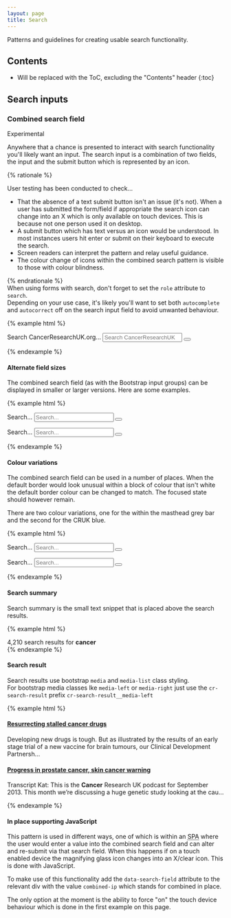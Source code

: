 ```yaml
---
layout: page
title: Search
---
```


Patterns and guidelines for creating usable search functionality.

## Contents

* Will be replaced with the ToC, excluding the "Contents" header
{:toc}

## Search inputs

### Combined search field

<span class="label label-danger">Experimental</span>

Anywhere that a chance is presented to interact with search functionality you'll likely want an input. The search input is a combination of two fields, the input and the submit button which is represented by an icon.

{% rationale %}
<p>User testing has been conducted to check...</p>
<ul>
  <li>That the absence of a text submit button isn't an issue (it's not). When a user has submitted the form/field if appropriate the search icon can change into an X which is only available on touch devices. This is because not one person used it on desktop.</li>
  <li>A submit button which has text versus an icon would be understood. In most instances users hit enter or submit on their keyboard to execute the search.</li>
  <li>Screen readers can interpret the pattern and relay useful guidance.</li>
  <li>The colour change of icons within the combined search pattern is visible to those with colour blindness.</li>
</ul>
{% endrationale %}

<div class="alert alert-warning" role="alert">When using forms with search, don't forget to set the <code>role</code> attribute to <code>search</code>.</div>

<div class="alert alert-warning" role="alert">Depending on your use case, it's likely you'll want to set both <code>autocomplete</code> and <code>autocorrect</code> off on the search input field to avoid unwanted behaviour.</div>

{% example html %}
<div class="row">
  <div class="col-xs-6">
    <form role="search" action="#" id="search-field-combined-example">
      <div class="cr-input-group cr-search-input" data-search-field="combined-ip" data-force_touch_device="true">
        <label for="search-input" id="search-label">Search CancerResearchUK.org...</label>
        <input type="search" class="cr-input-group__input cr-search-input__input" id="search-input" placeholder="Search CancerResearchUK.org..." aria-describedby="search-label" autocomplete="off" autocorrect="off">
        <span class="cr-input-group__button cr-search-input__button">
          <button type="submit" class="btn" aria-label="Submit your search"><span class="cr-input-group__icon glyphicon glyphicon-search" aria-hidden="true"></span></button>
        </span>
      </div>
    </form>
  </div>
</div>
{% endexample %}

#### Alternate field sizes

The combined search field (as with the Bootstrap input groups) can be displayed in smaller or larger versions. Here are some examples.

{% example html %}
<div class="row">
  <div class="col-xs-12">
    <form role="search" action="#" id="search-field-combined-example-2">
      <div class="cr-input-group cr-input-group--lg cr-search-input">
        <label for="search-input-2" id="search-label-2">Search...</label>
        <input type="search" class="cr-input-group__input cr-search-input__input" id="search-input-2" placeholder="Search..." aria-describedby="search-label-2" autocomplete="off" autocorrect="off">
        <span class="cr-input-group__button cr-search-input__button">
          <button type="submit" class="btn" aria-label="Submit your search"><span class="cr-input-group__icon glyphicon glyphicon-search" aria-hidden="true"></span></button>
        </span>
      </div>
    </form>
  </div>
</div>

<div class="row">
  <div class="col-xs-4">
    <form role="search" action="#" id="search-field-combined-example-3">
      <div class="cr-input-group cr-input-group--sm cr-search-input">
        <label for="search-input-3" id="search-label-3">Search...</label>
        <input type="search" class="cr-input-group__input cr-search-input__input" id="search-input-3" placeholder="Search..." aria-describedby="search-label" autocomplete="off" autocorrect="off">
        <span class="cr-input-group__button cr-search-input__button">
          <button type="submit" class="btn" aria-label="Submit your search"><span class="cr-input-group__icon glyphicon glyphicon-search" aria-hidden="true"></span></button>
        </span>
      </div>
    </form>
  </div>
</div>
{% endexample %}


#### Colour variations

The combined search field can be used in a number of places. When the default border would look unusual within a block of colour that isn't white the default border colour can be changed to match. The focused state should however remain.

There are two colour variations, one for the within the masthead grey bar and the second for the CRUK blue.

{% example html %}
<div class="row">
  <div class="col-xs-6">
    <form role="search" action="#" id="search-field-combined-example-4">
      <div class="cr-input-group cr-search-input cr-input-group--primary">
        <label for="search-input-4" id="search-label-4">Search...</label>
        <input type="search" class="cr-input-group__input cr-search-input__input" id="search-input-4" placeholder="Search..." aria-describedby="search-label-2" autocomplete="off" autocorrect="off">
        <span class="cr-input-group__button cr-search-input__button">
          <button type="submit" class="btn" aria-label="Submit your search"><span class="cr-input-group__icon glyphicon glyphicon-search" aria-hidden="true"></span></button>
        </span>
      </div>
    </form>
  </div>
</div>

<div class="row">
  <div class="col-xs-4">
    <form role="search" action="#" id="search-field-combined-example-5">
      <div class="cr-input-group cr-input-group--sm cr-search-input cr-input-group--masthead">
        <label for="search-input-5" id="search-label-5">Search...</label>
        <input type="search" class="cr-input-group__input cr-search-input__input" id="search-input-5" placeholder="Search..." aria-describedby="search-label" autocomplete="off" autocorrect="off">
        <span class="cr-input-group__button cr-search-input__button">
          <button type="submit" class="btn" aria-label="Submit your search"><span class="cr-input-group__icon glyphicon glyphicon-search" aria-hidden="true"></span></button>
        </span>
      </div>
    </form>
  </div>
</div>
{% endexample %}


#### Search summary

Search summary is the small text snippet that is placed above the search results.

{% example html %}
<div class="cr-search-summary">
  <div class="cr-search-summary__info">
    4,210 search results for <strong>cancer</strong>
  </div>
</div>
{% endexample %}


#### Search result

Search results use bootstrap <code>media</code> and <code>media-list</code> class styling.<br />
For bootstrap media classes lke <code>media-left</code> or <code>media-right</code> just use the <code>cr-search-result</code> prefix <code>cr-search-result__media-left</code> 

{% example html %}
<article class="cr-search-result">
  <div class="cr-search-result__media-body">
    <h4 class="cr-search-result__title">
      <a class="cr-search-result__link" href="http://www.cancerresearchuk.org/node/38191">Resurrecting stalled cancer drugs</a>
    </h4>
    <p class="cr-search-result__excerpt">
      Developing new drugs is tough. But as illustrated by the results of an early stage trial of a new vaccine for brain tumours, our Clinical Development Partnersh…
     </p>
   </div>
 </article>
 <article class="cr-search-result">
  <div class="cr-search-result__media-body">
    <h4 class="cr-search-result__title">
      <a class="cr-search-result__link" href="http://www.cancerresearchuk.org/node/28266">Progress in prostate cancer, skin cancer warning</a>
    </h4>
    <p class="cr-search-result__excerpt">
      Transcript Kat: This is the <strong>Cancer</strong> Research UK podcast for September 2013. This month we’re discussing a huge genetic study looking at the cau…
    </p>
   </div>
 </article>
{% endexample %}

#### In place supporting JavaScript

This pattern is used in different ways, one of which is within an <abbr title="Single Page Application">SPA</abbr> where the user would enter a value into the combined search field and can alter and re-submit via that search field. When this happens if on a touch enabled device the magnifying glass icon changes into an X/clear icon. This is done with JavaScript.

To make use of this functionality add the <code>data-search-field</code> attribute to the relevant div with the value <code>combined-ip</code> which stands for combined in place.

<code><div class="cr-input-group cr-search-input" data-search-field="combined-ip"></code>

The only option at the moment is the ability to force "on" the touch device behaviour which is done in the first example on this page.

